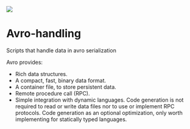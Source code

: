 ![](https://avro.apache.org/images/avro-logo.png)

# Avro-handling

Scripts that handle data in avro serialization


Avro provides:

 - Rich data structures.
 - A compact, fast, binary data format.
 - A container file, to store persistent data.
 - Remote procedure call (RPC).
 - Simple integration with dynamic languages. Code generation is not required to read or write data files nor to use or implement RPC protocols. Code generation as an optional optimization, only worth implementing for statically typed languages.
